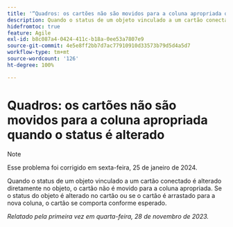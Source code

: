 ```yaml
---
title: '“Quadros: os cartões não são movidos para a coluna apropriada quando o status é alterado”'
description: Quando o status de um objeto vinculado a um cartão conectado é alterado diretamente no objeto, o cartão não é movido para a coluna apropriada. Se o status do objeto é alterado no cartão ou se o cartão é arrastado para a nova coluna, o cartão se comporta conforme esperado.
hidefromtoc: true
feature: Agile
exl-id: b8c087a4-0424-411c-b18a-0ee53a7807e9
source-git-commit: 4e5e8ff2bb7d7ac77910910d33573b79d5d4a5d7
workflow-type: tm+mt
source-wordcount: '126'
ht-degree: 100%

---
```


# Quadros: os cartões não são movidos para a coluna apropriada quando o status é alterado

>[!NOTE]
>
>Esse problema foi corrigido em sexta-feira, 25 de janeiro de 2024.

Quando o status de um objeto vinculado a um cartão conectado é alterado diretamente no objeto, o cartão não é movido para a coluna apropriada. Se o status do objeto é alterado no cartão ou se o cartão é arrastado para a nova coluna, o cartão se comporta conforme esperado.

_Relatado pela primeira vez em quarta-feira, 28 de novembro de 2023._

